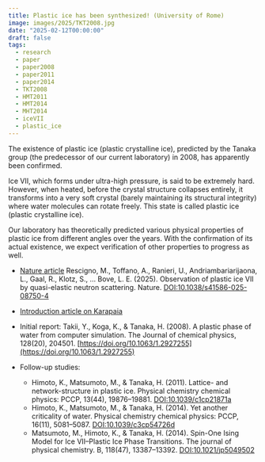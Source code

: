 ```yaml
---
title: Plastic ice has been synthesized! (University of Rome)
image: images/2025/TKT2008.jpg
date: "2025-02-12T00:00:00"
draft: false
tags:
  - research
  - paper
  - paper2008
  - paper2011
  - paper2014
  - TKT2008
  - HMT2011
  - HMT2014
  - MHT2014
  - iceVII
  - plastic_ice
---
```


The existence of plastic ice (plastic crystalline ice), predicted by the Tanaka group (the predecessor of our current laboratory) in 2008, has apparently been confirmed.

Ice VII, which forms under ultra-high pressure, is said to be extremely hard. However, when heated, before the crystal structure collapses entirely, it transforms into a very soft crystal (barely maintaining its structural integrity) where water molecules can rotate freely. This state is called plastic ice (plastic crystalline ice).

Our laboratory has theoretically predicted various physical properties of plastic ice from different angles over the years. With the confirmation of its actual existence, we expect verification of other properties to progress as well.

- [Nature article](https://doi.org/10.1038/s41586-025-08750-4) Rescigno, M., Toffano, A., Ranieri, U., Andriambariarijaona, L., Gaal, R., Klotz, S., … Bove, L. E. (2025). Observation of plastic ice VII by quasi-elastic neutron scattering. Nature. [DOI:10.1038/s41586-025-08750-4](https://doi.org/10.1038/s41586-025-08750-4)
- [Introduction article on Karapaia](https://karapaia.com/archives/490771.html)

- Initial report: Takii, Y., Koga, K., & Tanaka, H. (2008). A plastic phase of water from computer simulation. The Journal of chemical physics, 128(20), 204501. [https://doi.org/10.1063/1.2927255](https://doi.org/10.1063/1.2927255)
- Follow-up studies:
  - Himoto, K., Matsumoto, M., & Tanaka, H. (2011). Lattice- and network-structure in plastic ice. Physical chemistry chemical physics: PCCP, 13(44), 19876–19881. [DOI:10.1039/c1cp21871a](https://doi.org/10.1039/c1cp21871a)
  - Himoto, K., Matsumoto, M., & Tanaka, H. (2014). Yet another criticality of water. Physical chemistry chemical physics: PCCP, 16(11), 5081–5087. [DOI:10.1039/c3cp54726d](https://doi.org/10.1039/c3cp54726d)
  - Matsumoto, M., Himoto, K., & Tanaka, H. (2014). Spin-One Ising Model for Ice VII–Plastic Ice Phase Transitions. The journal of physical chemistry. B, 118(47), 13387–13392. [DOI:10.1021/jp5049502](https://doi.org/10.1021/jp5049502)
